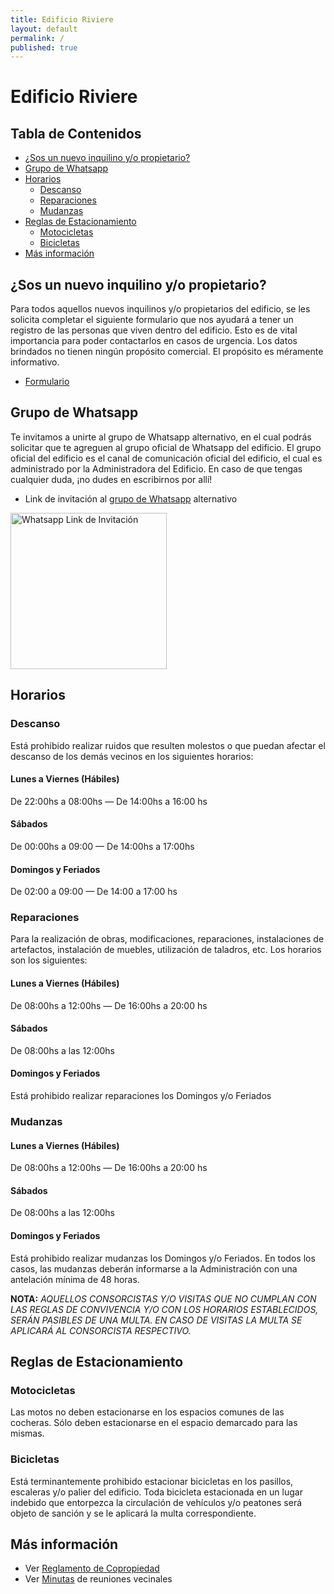 ```yaml
---
title: Edificio Riviere
layout: default
permalink: /
published: true
---
```


# Edificio Riviere

## Tabla de Contenidos
  * [¿Sos un nuevo inquilino y/o propietario?](#sos-un-nuevo-inquilino-yo-propietario)
  * [Grupo de Whatsapp](#grupo-de-whatsapp)
  * [Horarios](#horarios)
      + [Descanso](#descanso)
      + [Reparaciones](#reparaciones)
      + [Mudanzas](#mudanzas)
  * [Reglas de Estacionamiento](#reglas-de-estacionamiento)
      + [Motocicletas](#motocicletas)
      + [Bicicletas](#bicicletas)
  * [Más información](#más-información)

## ¿Sos un nuevo inquilino y/o propietario?
Para todos aquellos nuevos inquilinos y/o propietarios del edificio, se les solicita 
completar el siguiente formulario que nos ayudará a tener un registro de las personas 
que viven dentro del edificio. Esto es de vital importancia para poder contactarlos en
casos de urgencia. Los datos brindados no tienen ningún propósito comercial. El propósito
es méramente informativo.

- [Formulario](https://docs.google.com/forms/d/1vIlk_xH2g4VUxfobW8nR8oVLDtq8lVsELwpQxMHTpi8/prefill)

## Grupo de Whatsapp
Te invitamos a unirte al grupo de Whatsapp alternativo, en el cual podrás solicitar que te agreguen
al grupo oficial de Whatsapp del edificio. El grupo oficial del edificio es el canal de comunicación 
oficial del edificio, el cual es administrado por la Administradora del Edificio. En caso de que
tengas cualquier duda, ¡no dudes en escribirnos por allí!

- Link de invitación al [grupo de Whatsapp](https://chat.whatsapp.com/DRYKJCNNcmn4JfpFsMBdPf) alternativo

<img alt="Whatsapp Link de Invitación" src="https://maxfontana90.github.io/edificio-riviere/assets/whatsapp-invite-link.png" width="250" height="250">

## Horarios
### Descanso
Está prohibido realizar ruidos que resulten molestos o que puedan afectar el descanso de los demás vecinos en los siguientes horarios:

#### Lunes a Viernes (Hábiles)
De 22:00hs a 08:00hs — De 14:00hs a 16:00 hs

#### Sábados
De 00:00hs a 09:00 — De 14:00hs a 17:00hs

#### Domingos y Feriados
De 02:00 a 09:00 — De 14:00 a 17:00 hs

### Reparaciones
Para la  realización de obras, modificaciones, reparaciones, instalaciones de artefactos, instalación de muebles, utilización de taladros, etc. Los horarios son los siguientes:
#### Lunes a Viernes (Hábiles)
De 08:00hs a 12:00hs — De 16:00hs a 20:00 hs
#### Sábados
De 08:00hs a las 12:00hs
#### Domingos y Feriados
Está prohibido realizar reparaciones los Domingos y/o Feriados

### Mudanzas
#### Lunes a Viernes (Hábiles)
De 08:00hs a 12:00hs — De 16:00hs a 20:00 hs

#### Sábados
De 08:00hs a las 12:00hs

#### Domingos y Feriados
Está prohibido realizar mudanzas los Domingos y/o Feriados.
En todos los casos, las mudanzas deberán informarse a la Administración con una antelación mínima de 48 horas.

**NOTA:** _AQUELLOS CONSORCISTAS Y/O VISITAS QUE NO CUMPLAN CON LAS REGLAS DE CONVIVENCIA Y/O CON LOS HORARIOS ESTABLECIDOS, SERÁN PASIBLES DE UNA MULTA. EN CASO DE VISITAS LA MULTA SE APLICARÁ AL CONSORCISTA RESPECTIVO._

## Reglas de Estacionamiento

### Motocicletas
Las motos no deben estacionarse en los espacios comunes de las cocheras. Sólo deben estacionarse en el espacio demarcado para las mismas.

### Bicicletas
Está terminantemente prohibido estacionar bicicletas en los pasillos, escaleras y/o palier del edificio.
Toda bicicleta estacionada en un lugar indebido que entorpezca la circulación de vehículos y/o peatones será objeto de sanción y se le aplicará la multa correspondiente.

## Más información
* Ver [Reglamento de Copropiedad](https://drive.google.com/file/d/1_-x7bWYy1vnPVfjiOhZOVDB2idoIyeDv/view?usp=share_link)
* Ver [Minutas](https://docs.google.com/document/d/1tjcJ12g7l1u6-9LO50RVl30bLEj6dt3OLbwK9y5Uw3M/edit?usp=sharing) de reuniones vecinales
